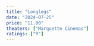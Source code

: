 ```yaml
---
title: "Longlegs"
date: "2024-07-25"
price: "11.00"
theaters: ["Marquette Cinemas"]
ratings: ["R"]
---
```


